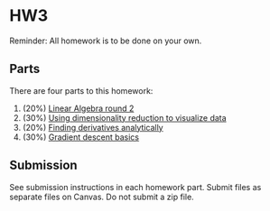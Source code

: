 # HW3

Reminder:
All homework is to be done on your own.

## Parts

There are four parts to this homework:
1. (20%) [Linear Algebra round 2](1.md)
2. (30%) [Using dimensionality reduction to visualize data](2.md)
3. (20%) [Finding derivatives analytically](3.md)
4. (30%) [Gradient descent basics](30%)

## Submission

See submission instructions in each homework part.
Submit files as separate files on Canvas.
Do not submit a zip file.
